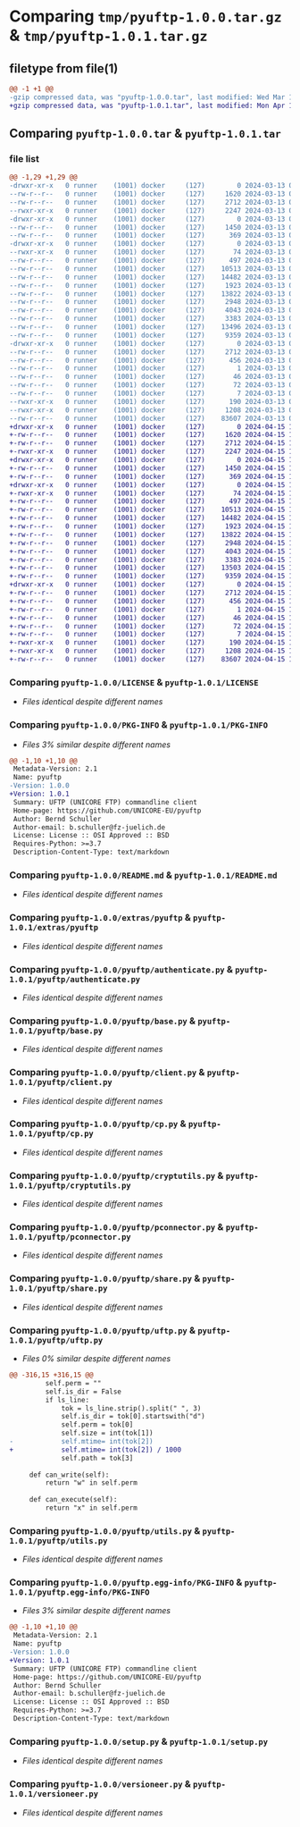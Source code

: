# Comparing `tmp/pyuftp-1.0.0.tar.gz` & `tmp/pyuftp-1.0.1.tar.gz`

## filetype from file(1)

```diff
@@ -1 +1 @@
-gzip compressed data, was "pyuftp-1.0.0.tar", last modified: Wed Mar 13 08:42:40 2024, max compression
+gzip compressed data, was "pyuftp-1.0.1.tar", last modified: Mon Apr 15 11:16:01 2024, max compression
```

## Comparing `pyuftp-1.0.0.tar` & `pyuftp-1.0.1.tar`

### file list

```diff
@@ -1,29 +1,29 @@
-drwxr-xr-x   0 runner    (1001) docker     (127)        0 2024-03-13 08:42:40.560377 pyuftp-1.0.0/
--rw-r--r--   0 runner    (1001) docker     (127)     1620 2024-03-13 08:42:32.000000 pyuftp-1.0.0/LICENSE
--rw-r--r--   0 runner    (1001) docker     (127)     2712 2024-03-13 08:42:40.560377 pyuftp-1.0.0/PKG-INFO
--rwxr-xr-x   0 runner    (1001) docker     (127)     2247 2024-03-13 08:42:32.000000 pyuftp-1.0.0/README.md
-drwxr-xr-x   0 runner    (1001) docker     (127)        0 2024-03-13 08:42:40.556377 pyuftp-1.0.0/extras/
--rw-r--r--   0 runner    (1001) docker     (127)     1450 2024-03-13 08:42:32.000000 pyuftp-1.0.0/extras/pyuftp
--rw-r--r--   0 runner    (1001) docker     (127)      369 2024-03-13 08:42:32.000000 pyuftp-1.0.0/pyproject.toml
-drwxr-xr-x   0 runner    (1001) docker     (127)        0 2024-03-13 08:42:40.560377 pyuftp-1.0.0/pyuftp/
--rwxr-xr-x   0 runner    (1001) docker     (127)       74 2024-03-13 08:42:32.000000 pyuftp-1.0.0/pyuftp/__init__.py
--rw-r--r--   0 runner    (1001) docker     (127)      497 2024-03-13 08:42:40.560377 pyuftp-1.0.0/pyuftp/_version.py
--rw-r--r--   0 runner    (1001) docker     (127)    10513 2024-03-13 08:42:32.000000 pyuftp-1.0.0/pyuftp/authenticate.py
--rw-r--r--   0 runner    (1001) docker     (127)    14482 2024-03-13 08:42:32.000000 pyuftp-1.0.0/pyuftp/base.py
--rw-r--r--   0 runner    (1001) docker     (127)     1923 2024-03-13 08:42:32.000000 pyuftp-1.0.0/pyuftp/client.py
--rw-r--r--   0 runner    (1001) docker     (127)    13822 2024-03-13 08:42:32.000000 pyuftp-1.0.0/pyuftp/cp.py
--rw-r--r--   0 runner    (1001) docker     (127)     2948 2024-03-13 08:42:32.000000 pyuftp-1.0.0/pyuftp/cryptutils.py
--rw-r--r--   0 runner    (1001) docker     (127)     4043 2024-03-13 08:42:32.000000 pyuftp-1.0.0/pyuftp/pconnector.py
--rw-r--r--   0 runner    (1001) docker     (127)     3383 2024-03-13 08:42:32.000000 pyuftp-1.0.0/pyuftp/share.py
--rw-r--r--   0 runner    (1001) docker     (127)    13496 2024-03-13 08:42:32.000000 pyuftp-1.0.0/pyuftp/uftp.py
--rw-r--r--   0 runner    (1001) docker     (127)     9359 2024-03-13 08:42:32.000000 pyuftp-1.0.0/pyuftp/utils.py
-drwxr-xr-x   0 runner    (1001) docker     (127)        0 2024-03-13 08:42:40.560377 pyuftp-1.0.0/pyuftp.egg-info/
--rw-r--r--   0 runner    (1001) docker     (127)     2712 2024-03-13 08:42:40.000000 pyuftp-1.0.0/pyuftp.egg-info/PKG-INFO
--rw-r--r--   0 runner    (1001) docker     (127)      456 2024-03-13 08:42:40.000000 pyuftp-1.0.0/pyuftp.egg-info/SOURCES.txt
--rw-r--r--   0 runner    (1001) docker     (127)        1 2024-03-13 08:42:40.000000 pyuftp-1.0.0/pyuftp.egg-info/dependency_links.txt
--rw-r--r--   0 runner    (1001) docker     (127)       46 2024-03-13 08:42:40.000000 pyuftp-1.0.0/pyuftp.egg-info/entry_points.txt
--rw-r--r--   0 runner    (1001) docker     (127)       72 2024-03-13 08:42:40.000000 pyuftp-1.0.0/pyuftp.egg-info/requires.txt
--rw-r--r--   0 runner    (1001) docker     (127)        7 2024-03-13 08:42:40.000000 pyuftp-1.0.0/pyuftp.egg-info/top_level.txt
--rwxr-xr-x   0 runner    (1001) docker     (127)      190 2024-03-13 08:42:40.560377 pyuftp-1.0.0/setup.cfg
--rwxr-xr-x   0 runner    (1001) docker     (127)     1208 2024-03-13 08:42:32.000000 pyuftp-1.0.0/setup.py
--rw-r--r--   0 runner    (1001) docker     (127)    83607 2024-03-13 08:42:32.000000 pyuftp-1.0.0/versioneer.py
+drwxr-xr-x   0 runner    (1001) docker     (127)        0 2024-04-15 11:16:01.020058 pyuftp-1.0.1/
+-rw-r--r--   0 runner    (1001) docker     (127)     1620 2024-04-15 11:15:49.000000 pyuftp-1.0.1/LICENSE
+-rw-r--r--   0 runner    (1001) docker     (127)     2712 2024-04-15 11:16:01.020058 pyuftp-1.0.1/PKG-INFO
+-rwxr-xr-x   0 runner    (1001) docker     (127)     2247 2024-04-15 11:15:49.000000 pyuftp-1.0.1/README.md
+drwxr-xr-x   0 runner    (1001) docker     (127)        0 2024-04-15 11:16:01.016058 pyuftp-1.0.1/extras/
+-rw-r--r--   0 runner    (1001) docker     (127)     1450 2024-04-15 11:15:49.000000 pyuftp-1.0.1/extras/pyuftp
+-rw-r--r--   0 runner    (1001) docker     (127)      369 2024-04-15 11:15:49.000000 pyuftp-1.0.1/pyproject.toml
+drwxr-xr-x   0 runner    (1001) docker     (127)        0 2024-04-15 11:16:01.020058 pyuftp-1.0.1/pyuftp/
+-rwxr-xr-x   0 runner    (1001) docker     (127)       74 2024-04-15 11:15:49.000000 pyuftp-1.0.1/pyuftp/__init__.py
+-rw-r--r--   0 runner    (1001) docker     (127)      497 2024-04-15 11:16:01.020058 pyuftp-1.0.1/pyuftp/_version.py
+-rw-r--r--   0 runner    (1001) docker     (127)    10513 2024-04-15 11:15:49.000000 pyuftp-1.0.1/pyuftp/authenticate.py
+-rw-r--r--   0 runner    (1001) docker     (127)    14482 2024-04-15 11:15:49.000000 pyuftp-1.0.1/pyuftp/base.py
+-rw-r--r--   0 runner    (1001) docker     (127)     1923 2024-04-15 11:15:49.000000 pyuftp-1.0.1/pyuftp/client.py
+-rw-r--r--   0 runner    (1001) docker     (127)    13822 2024-04-15 11:15:49.000000 pyuftp-1.0.1/pyuftp/cp.py
+-rw-r--r--   0 runner    (1001) docker     (127)     2948 2024-04-15 11:15:49.000000 pyuftp-1.0.1/pyuftp/cryptutils.py
+-rw-r--r--   0 runner    (1001) docker     (127)     4043 2024-04-15 11:15:49.000000 pyuftp-1.0.1/pyuftp/pconnector.py
+-rw-r--r--   0 runner    (1001) docker     (127)     3383 2024-04-15 11:15:49.000000 pyuftp-1.0.1/pyuftp/share.py
+-rw-r--r--   0 runner    (1001) docker     (127)    13503 2024-04-15 11:15:49.000000 pyuftp-1.0.1/pyuftp/uftp.py
+-rw-r--r--   0 runner    (1001) docker     (127)     9359 2024-04-15 11:15:49.000000 pyuftp-1.0.1/pyuftp/utils.py
+drwxr-xr-x   0 runner    (1001) docker     (127)        0 2024-04-15 11:16:01.020058 pyuftp-1.0.1/pyuftp.egg-info/
+-rw-r--r--   0 runner    (1001) docker     (127)     2712 2024-04-15 11:16:00.000000 pyuftp-1.0.1/pyuftp.egg-info/PKG-INFO
+-rw-r--r--   0 runner    (1001) docker     (127)      456 2024-04-15 11:16:00.000000 pyuftp-1.0.1/pyuftp.egg-info/SOURCES.txt
+-rw-r--r--   0 runner    (1001) docker     (127)        1 2024-04-15 11:16:00.000000 pyuftp-1.0.1/pyuftp.egg-info/dependency_links.txt
+-rw-r--r--   0 runner    (1001) docker     (127)       46 2024-04-15 11:16:00.000000 pyuftp-1.0.1/pyuftp.egg-info/entry_points.txt
+-rw-r--r--   0 runner    (1001) docker     (127)       72 2024-04-15 11:16:00.000000 pyuftp-1.0.1/pyuftp.egg-info/requires.txt
+-rw-r--r--   0 runner    (1001) docker     (127)        7 2024-04-15 11:16:00.000000 pyuftp-1.0.1/pyuftp.egg-info/top_level.txt
+-rwxr-xr-x   0 runner    (1001) docker     (127)      190 2024-04-15 11:16:01.020058 pyuftp-1.0.1/setup.cfg
+-rwxr-xr-x   0 runner    (1001) docker     (127)     1208 2024-04-15 11:15:49.000000 pyuftp-1.0.1/setup.py
+-rw-r--r--   0 runner    (1001) docker     (127)    83607 2024-04-15 11:15:49.000000 pyuftp-1.0.1/versioneer.py
```

### Comparing `pyuftp-1.0.0/LICENSE` & `pyuftp-1.0.1/LICENSE`

 * *Files identical despite different names*

### Comparing `pyuftp-1.0.0/PKG-INFO` & `pyuftp-1.0.1/PKG-INFO`

 * *Files 3% similar despite different names*

```diff
@@ -1,10 +1,10 @@
 Metadata-Version: 2.1
 Name: pyuftp
-Version: 1.0.0
+Version: 1.0.1
 Summary: UFTP (UNICORE FTP) commandline client
 Home-page: https://github.com/UNICORE-EU/pyuftp
 Author: Bernd Schuller
 Author-email: b.schuller@fz-juelich.de
 License: License :: OSI Approved :: BSD
 Requires-Python: >=3.7
 Description-Content-Type: text/markdown
```

### Comparing `pyuftp-1.0.0/README.md` & `pyuftp-1.0.1/README.md`

 * *Files identical despite different names*

### Comparing `pyuftp-1.0.0/extras/pyuftp` & `pyuftp-1.0.1/extras/pyuftp`

 * *Files identical despite different names*

### Comparing `pyuftp-1.0.0/pyuftp/authenticate.py` & `pyuftp-1.0.1/pyuftp/authenticate.py`

 * *Files identical despite different names*

### Comparing `pyuftp-1.0.0/pyuftp/base.py` & `pyuftp-1.0.1/pyuftp/base.py`

 * *Files identical despite different names*

### Comparing `pyuftp-1.0.0/pyuftp/client.py` & `pyuftp-1.0.1/pyuftp/client.py`

 * *Files identical despite different names*

### Comparing `pyuftp-1.0.0/pyuftp/cp.py` & `pyuftp-1.0.1/pyuftp/cp.py`

 * *Files identical despite different names*

### Comparing `pyuftp-1.0.0/pyuftp/cryptutils.py` & `pyuftp-1.0.1/pyuftp/cryptutils.py`

 * *Files identical despite different names*

### Comparing `pyuftp-1.0.0/pyuftp/pconnector.py` & `pyuftp-1.0.1/pyuftp/pconnector.py`

 * *Files identical despite different names*

### Comparing `pyuftp-1.0.0/pyuftp/share.py` & `pyuftp-1.0.1/pyuftp/share.py`

 * *Files identical despite different names*

### Comparing `pyuftp-1.0.0/pyuftp/uftp.py` & `pyuftp-1.0.1/pyuftp/uftp.py`

 * *Files 0% similar despite different names*

```diff
@@ -316,15 +316,15 @@
         self.perm = ""
         self.is_dir = False
         if ls_line:
             tok = ls_line.strip().split(" ", 3)
             self.is_dir = tok[0].startswith("d")
             self.perm = tok[0]
             self.size = int(tok[1])
-            self.mtime= int(tok[2])
+            self.mtime= int(tok[2]) / 1000
             self.path = tok[3]
     
     def can_write(self):
         return "w" in self.perm
 
     def can_execute(self):
         return "x" in self.perm
```

### Comparing `pyuftp-1.0.0/pyuftp/utils.py` & `pyuftp-1.0.1/pyuftp/utils.py`

 * *Files identical despite different names*

### Comparing `pyuftp-1.0.0/pyuftp.egg-info/PKG-INFO` & `pyuftp-1.0.1/pyuftp.egg-info/PKG-INFO`

 * *Files 3% similar despite different names*

```diff
@@ -1,10 +1,10 @@
 Metadata-Version: 2.1
 Name: pyuftp
-Version: 1.0.0
+Version: 1.0.1
 Summary: UFTP (UNICORE FTP) commandline client
 Home-page: https://github.com/UNICORE-EU/pyuftp
 Author: Bernd Schuller
 Author-email: b.schuller@fz-juelich.de
 License: License :: OSI Approved :: BSD
 Requires-Python: >=3.7
 Description-Content-Type: text/markdown
```

### Comparing `pyuftp-1.0.0/setup.py` & `pyuftp-1.0.1/setup.py`

 * *Files identical despite different names*

### Comparing `pyuftp-1.0.0/versioneer.py` & `pyuftp-1.0.1/versioneer.py`

 * *Files identical despite different names*

